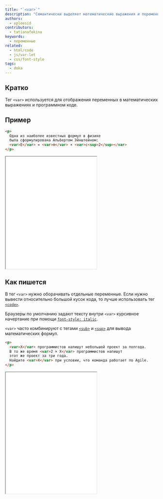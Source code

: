 ```yaml
---
title: "`<var>`"
description: "Семантически выделяет математические выражения и переменные."
authors:
  - xpleesid
contributors:
  - tatianafokina
keywords:
  - переменные
related:
  - html/code
  - js/var-let
  - css/font-style
tags:
  - doka
---
```


## Кратко

Тег `<var>` используется для отображения переменных в математических выражениях и программном коде.

## Пример

```html
<p>
  Одна из наиболее известных формул в физике
  была сформулирована Альбертом Эйнштейном:
  <var>E</var> = <var>m</var> × <var>c<sup>2</sup></var>
</p>
```

<iframe title="Формула" src="demos/formula/" height="370"></iframe>

## Как пишется

В тег `<var>` нужно оборачивать отдельные переменные. Если нужно вывести относительно большой кусок кода, то лучше использовать тег [`<code>`](/html/code/).

Браузеры по умолчанию задают тексту внутри `<var>` курсивное начертание при помощи [`font-style: italic`](/css/font-style/).

`<var>` часто комбинируют с тегами [`<sub>`](/html/sub/) и [`<sup>`](/html/sup/) для вывода математических формул.

```html
<p>
  <var>X</var> программистов напишут небольшой проект за полгода.
  В то же время <var>2 × X</var> программистов напишут
  этот же проект за три года.
  Найдите <var>X</var> при условии, что команда работает по Agile.
</p>
```

<iframe title="Базовый пример" src="demos/basic/" height="400"></iframe>
